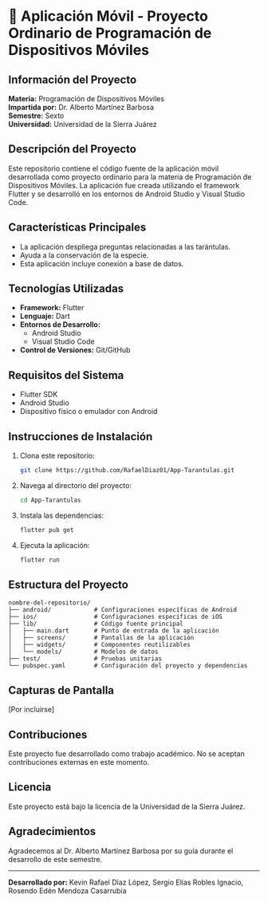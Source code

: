 # 📱 Aplicación Móvil - Proyecto Ordinario de Programación de Dispositivos Móviles

## Información del Proyecto
**Materia:** Programación de Dispositivos Móviles  
**Impartida por:** Dr. Alberto Martínez Barbosa  
**Semestre:** Sexto  
**Universidad:** Universidad de la Sierra Juárez  

## Descripción del Proyecto
Este repositorio contiene el código fuente de la aplicación móvil desarrollada como proyecto ordinario para la materia de Programación de Dispositivos Móviles. La aplicación fue creada utilizando el framework Flutter y se desarrolló en los entornos de Android Studio y Visual Studio Code.

## Características Principales
- La aplicación despliega preguntas relacionadas a las tarántulas.
- Ayuda a la conservación de la especie.
- Esta aplicación incluye conexión a base de datos.

## Tecnologías Utilizadas
- **Framework:** Flutter
- **Lenguaje:** Dart
- **Entornos de Desarrollo:**
  - Android Studio
  - Visual Studio Code
- **Control de Versiones:** Git/GitHub

## Requisitos del Sistema
- Flutter SDK
- Android Studio
- Dispositivo físico o emulador con Android

## Instrucciones de Instalación
1. Clona este repositorio:
   ```bash
   git clone https://github.com/RafaelDiaz01/App-Tarantulas.git
   ```
2. Navega al directorio del proyecto:
   ```bash
   cd App-Tarantulas
   ```
3. Instala las dependencias:
   ```bash
   flutter pub get
   ```
4. Ejecuta la aplicación:
   ```bash
   flutter run
   ```

## Estructura del Proyecto
```
nombre-del-repositorio/
├── android/            # Configuraciones específicas de Android
├── ios/                # Configuraciones específicas de iOS
├── lib/                # Código fuente principal
│   ├── main.dart       # Punto de entrada de la aplicación
│   ├── screens/        # Pantallas de la aplicación
│   ├── widgets/        # Componentes reutilizables
│   └── models/         # Modelos de datos
├── test/               # Pruebas unitarias
└── pubspec.yaml        # Configuración del proyecto y dependencias
```

## Capturas de Pantalla
[Por incluirse]

## Contribuciones
Este proyecto fue desarrollado como trabajo académico. No se aceptan contribuciones externas en este momento.

## Licencia
Este proyecto está bajo la licencia de la Universidad de la Sierra Juárez.

## Agradecimientos
Agradecemos al Dr. Alberto Martínez Barbosa por su guía durante el desarrollo de este semestre.

---

**Desarrollado por:** Kevin Rafael Díaz López, Sergio Elías Robles Ignacio, Rosendo Edén Mendoza Casarrubia